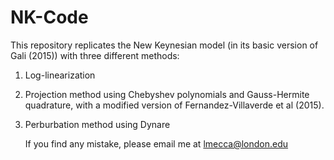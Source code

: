 # NK-Code
This repository replicates the New Keynesian model (in its basic version of Gali (2015)) with three different methods:
1. Log-linearization
2. Projection method using Chebyshev polynomials and Gauss-Hermite quadrature, with a modified version of Fernandez-Villaverde et al (2015).
3. Perburbation method using Dynare

   If you find any mistake, please email me at lmecca@london.edu
